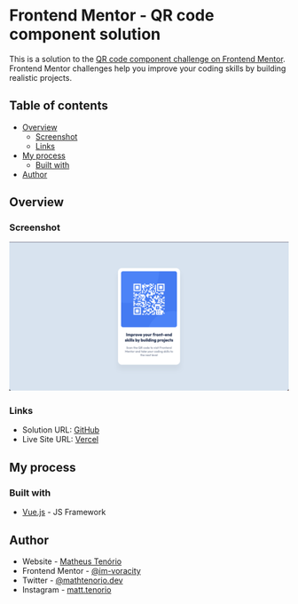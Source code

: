 # Frontend Mentor - QR code component solution

This is a solution to the [QR code component challenge on Frontend Mentor](https://www.frontendmentor.io/challenges/qr-code-component-iux_sIO_H). Frontend Mentor challenges help you improve your coding skills by building realistic projects. 

## Table of contents

- [Overview](#overview)
  - [Screenshot](#screenshot)
  - [Links](#links)
- [My process](#my-process)
  - [Built with](#built-with)
- [Author](#author)

## Overview

### Screenshot

![](./finished-desktop.png)

### Links

- Solution URL: [GitHub](https://your-solution-url.com)
- Live Site URL: [Vercel](https://your-live-site-url.com)

## My process

### Built with

- [Vue.js](https://vuejs.org/) - JS Framework

## Author

- Website - [Matheus Tenório](https://matheustenorio.com)
- Frontend Mentor - [@im-voracity](https://www.frontendmentor.io/profile/im-voracity)
- Twitter - [@mathtenorio.dev](https://www.twitter.com/mathtenorio.dev)
- Instagram - [matt.tenorio](https://instagram.com/matt.tenorio)
